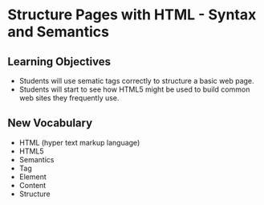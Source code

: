 # Structure Pages with HTML - Syntax and Semantics

## Learning Objectives
- Students will use sematic tags correctly to structure a basic web page.
- Students will start to see how HTML5 might be used to build common web sites they frequently use.

## New Vocabulary
- HTML (hyper text markup language)
- HTML5
- Semantics
- Tag
- Element
- Content
- Structure
